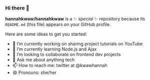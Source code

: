 ### Hi there 👋


**hannahkwaw/hannahkwaw** is a ✨ _special_ ✨ repository because its `README.md` (this file) appears on your GitHub profile.

Here are some ideas to get you started:

- 🔭 I’m currently working on sharing project tutorials on YouTube
- 🌱 I’m currently learning Node.js and Ajax
- 👯 I’m looking to collaborate on frontend dev projects 
- 💬 Ask me about anything tech
- 📫 How to reach me: twitter at @kwawhannah
- 😄 Pronouns: she/her
